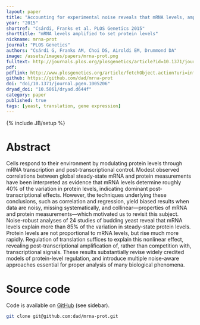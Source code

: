 ```yaml
---
layout: paper
title: "Accounting for experimental noise reveals that mRNA levels, amplified by post-transcriptional processes, largely determine steady-state protein levels in yeast"
year: "2015"
shortref: "Csárdi, Franks et al. PLOS Genetics 2015"
shorttitle: "mRNA levels amplified to set protein levels"
nickname: mrna-prot
journal: "PLOS Genetics"
authors: "Csárdi G, Franks AM, Choi DS, Airoldi EM, Drummond DA"
image: /assets/images/papers/mrna-prot.png
fulltext: http://journals.plos.org/plosgenetics/article?id=10.1371/journal.pgen.1005206
pdf: 
pdflink: http://www.plosgenetics.org/article/fetchObject.action?uri=info:doi/10.1371/journal.pgen.1005206&representation=PDF
github: https://github.com/dad/mrna-prot
doi: "doi/10.1371/journal.pgen.1005206"
dryad_doi: "10.5061/dryad.d644f"
category: paper
published: true
tags: [yeast, translation, gene expression]
---
```

{% include JB/setup %}

# Abstract 

Cells respond to their environment by modulating protein levels
through mRNA transcription and post-transcriptional control. Modest observed
correlations between global steady-state mRNA and protein measurements
have been interpreted as evidence that mRNA levels determine
roughly 40% of the variation in protein levels, indicating dominant
post-transcriptional effects. However, the techniques underlying these
conclusions, such as correlation and regression, yield biased results
when data are noisy, missing systematically, and collinear&mdash;properties
of mRNA and protein measurements&mdash;which motivated us to revisit this
subject. Noise-robust analyses of 24 studies of budding yeast reveal
that mRNA levels explain more than 85% of the variation in steady-state
protein levels. Protein levels are not proportional to mRNA levels, but rise much more rapidly. Regulation of translation suffices to explain this nonlinear effect, revealing post-transcriptional amplification of, rather than competition with, transcriptional signals. These results substantially revise widely credited models of protein-level regulation, and introduce multiple noise-aware approaches essential for proper analysis of many biological phenomena.

# Source code

Code is available on [GitHub](http://github.com) (see sidebar).

```sh
git clone git@github.com:dad/mrna-prot.git
```


